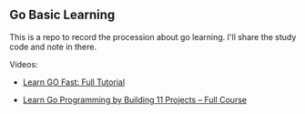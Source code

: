 ## Go Basic Learning

This is a repo to record the procession about go learning. I'll share the study code and note in there.

Videos:

* [Learn GO Fast: Full Tutorial](https://www.youtube.com/watch?v=8uiZC0l4Ajw&t=1s)

* [Learn Go Programming by Building 11 Projects – Full Course](https://www.youtube.com/watch?v=jFfo23yIWac)

